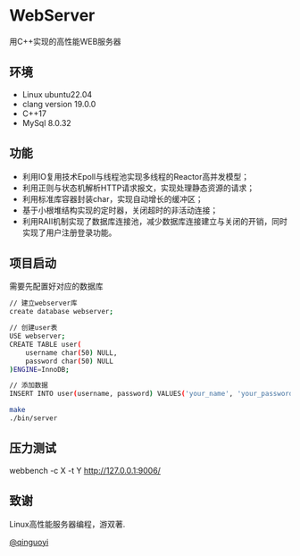 # WebServer
用C++实现的高性能WEB服务器

## 环境
* Linux ubuntu22.04
* clang version 19.0.0
* C++17
* MySql 8.0.32

## 功能

- 利用IO复用技术Epoll与线程池实现多线程的Reactor高并发模型；
- 利用正则与状态机解析HTTP请求报文，实现处理静态资源的请求；
- 利用标准库容器封装char，实现自动增长的缓冲区；
- 基于小根堆结构实现的定时器，关闭超时的非活动连接；
- 利用RAII机制实现了数据库连接池，减少数据库连接建立与关闭的开销，同时实现了用户注册登录功能。

## 项目启动
需要先配置好对应的数据库
```bash
// 建立webserver库
create database webserver;

// 创建user表
USE webserver;
CREATE TABLE user(
    username char(50) NULL,
    password char(50) NULL
)ENGINE=InnoDB;

// 添加数据
INSERT INTO user(username, password) VALUES('your_name', 'your_password');
```
```bash
make
./bin/server
```
## 压力测试
webbench -c X -t Y http://127.0.0.1:9006/


## 致谢
Linux高性能服务器编程，游双著.

[@qinguoyi](https://github.com/qinguoyi/TinyWebServer)